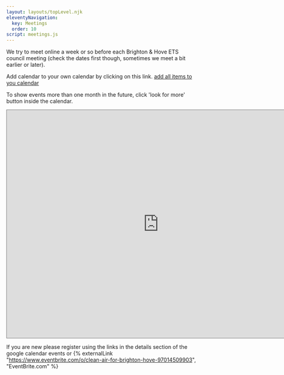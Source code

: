 ```yaml
---
layout: layouts/topLevel.njk
eleventyNavigation:
  key: Meetings
  order: 10
script: meetings.js
---
```


We try to meet online a week or so before each Brighton & Hove ETS council meeting (check the dates first though, sometimes we meet a bit earlier or later).

Add calendar to your own calendar by clicking on this link.
<a href="https://calendar.google.com/calendar/u/0?cid=MmY3MTg2MTM3MTE3NWQyYTQxNjE3OTA4NTU1YWY0MjQ1MTQwNmRlNmM0NTY0NzUzOTk4MjYyYmJhOGVjYjg0N0Bncm91cC5jYWxlbmRhci5nb29nbGUuY29t">add all items to you calendar</a>

To show events more than one month in the future, click 'look for more' button inside the calendar.

<iframe id="meetings" src="https://calendar.google.com/calendar/embed?dates=20230320/20241231&height=600&wkst=2&bgcolor=%23ffffff&ctz=Europe%2FLondon&showTabs=1&showTitle=0&showTz=0&mode=AGENDA&hl=en_GB&src=MmY3MTg2MTM3MTE3NWQyYTQxNjE3OTA4NTU1YWY0MjQ1MTQwNmRlNmM0NTY0NzUzOTk4MjYyYmJhOGVjYjg0N0Bncm91cC5jYWxlbmRhci5nb29nbGUuY29t&color=%233F51B5" style="border:solid 1px #777" width="800" height="600" frameborder="0" scrolling="no"></iframe>

If you are new please register using the links in the details section of the google calendar events or {% externalLink "https://www.eventbrite.com/o/clean-air-for-brighton-hove-97014509903", "EventBrite.com" %}



